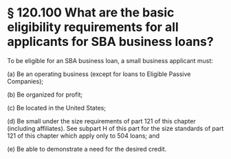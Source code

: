 # § 120.100   What are the basic eligibility requirements for all applicants for SBA business loans?

To be eligible for an SBA business loan, a small business applicant must: 


(a) Be an operating business (except for loans to Eligible Passive Companies); 


(b) Be organized for profit; 


(c) Be located in the United States; 


(d) Be small under the size requirements of part 121 of this chapter (including affiliates). See subpart H of this part for the size standards of part 121 of this chapter which apply only to 504 loans; and 


(e) Be able to demonstrate a need for the desired credit. 




